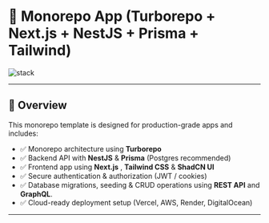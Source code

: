 # 🚀 Monorepo App (Turborepo + Next.js + NestJS + Prisma + Tailwind)

![stack](https://img.shields.io/badge/stack-Turborepo%20%7C%20Next.js%20%7C%20NestJS%20%7C%20Prisma%20%7C%20Tailwind-blue)

---

## 📌 Overview
This monorepo template is designed for production-grade apps and includes:

- ✅ Monorepo architecture using **Turborepo**  
- ✅ Backend API with **NestJS** & **Prisma** (Postgres recommended)  
- ✅ Frontend app using **Next.js** , **Tailwind CSS** & **ShadCN UI**  
- ✅ Secure authentication & authorization (JWT / cookies)  
- ✅ Database migrations, seeding & CRUD operations using **REST API** and **GraphQL**.  
- ✅ Cloud-ready deployment setup (Vercel, AWS, Render, DigitalOcean)  

---
